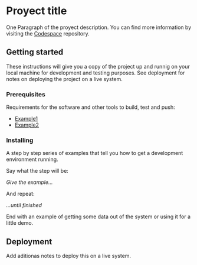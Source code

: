 

# Proyect title

One Paragraph of the proyect description.
You can find more information by visiting the [Codespace](https://www.github.com/cod3spac3Academy) repository.

## Getting started

These instructions will give you a copy of the project up and runnig on your local machine for development and testing purposes. See deployment for notes on deploying the project on a live system.

### Prerequisites

Requirements for the software and other tools to build, test and push:

- [Example1](https://www.pccomponentes.com/ordenadores)
- [Example2](https://www.linuxmint.com/edition.php?id=299)

### Installing

A step by step series of examples that tell you how to get a development environment running.

Say what the step will be:

*Give the example...*

And repeat:

*...until finished*

End with an example of getting some data out of the system or using it for a little demo.

## Deployment

Add aditionas notes to deploy this on a live system.


